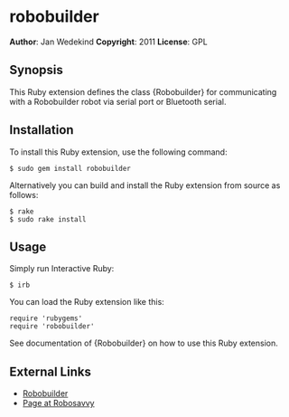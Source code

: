 robobuilder
======

**Author**:       Jan Wedekind
**Copyright**:    2011
**License**:      GPL

Synopsis
--------

This Ruby extension defines the class {Robobuilder} for communicating with a Robobuilder robot via serial port or Bluetooth serial.

Installation
------------

To install this Ruby extension, use the following command:

    $ sudo gem install robobuilder

Alternatively you can build and install the Ruby extension from source as follows:

    $ rake
    $ sudo rake install

Usage
-----

Simply run Interactive Ruby:

    $ irb

You can load the Ruby extension like this:

    require 'rubygems'
    require 'robobuilder'

See documentation of {Robobuilder} on how to use this Ruby extension.

External Links
--------------

* [Robobuilder](http://www.robobuilder.net/eng/)
* [Page at Robosavvy](http://robosavvy.com/site/index.php?task=view&Itemid=128)

